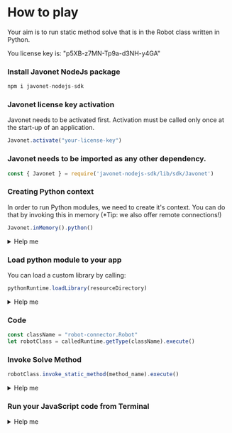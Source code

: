 # How to play

Your aim is to run static method solve that is in the Robot class written in Python.

You license key is: "p5XB-z7MN-Tp9a-d3NH-y4GA"

### Install Javonet NodeJs package
```javascript
npm i javonet-nodejs-sdk
```

### Javonet license key activation
Javonet needs to be activated first. Activation must be called only once at the start-up of an application.

```javascript
Javonet.activate("your-license-key")
```

### Javonet needs to be imported as any other dependency.
```javascript
const { Javonet } = require('javonet-nodejs-sdk/lib/sdk/Javonet')
```

### Creating Python context
In order to run Python modules, we need to create it's context.
You can do that by invoking this in memory (*Tip: we also offer remote connections!)

```javascript
Javonet.inMemory().python()
```

<details>
  <summary>Help me</summary>
  
  ### Code
  ```javascript
  let pythonRuntime = Javonet.inMemory().python()
  ```
</details>

### Load python module to your app
You can load a custom library by calling:
  ```javascript
  pythonRuntime.loadLibrary(resourceDirectory)
  ```

<details>
  <summary>Help me</summary>
  
  ### Code
  ```javascript
  resourceDirectory = "./"
  pythonRuntime.loadLibrary(resourceDirectory)
  ```
</details>
  
  ### Code
  ```javascript
  const className = "robot-connector.Robot"
  let robotClass = calledRuntime.getType(className).execute()
  ```
</details>

### Invoke Solve Method

  ```javascript
  robotClass.invoke_static_method(method_name).execute()
  ```
<details>
  <summary>Help me</summary>
  
  ### Code
  ```javascript
  robotClass.invoke_static_method("solve").execute()
  ```
</details>

### Run your JavaScript code from Terminal


<details>
  <summary>Help me</summary>
  
  ### Code
  ```bash
  node ./app.js
  ```
</details>